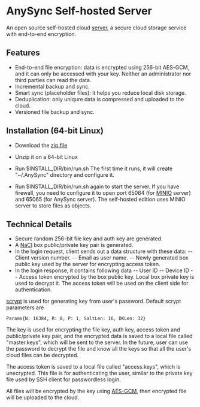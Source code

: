 # AnySync Self-hosted Server

An open source self-hosted cloud [server](https://anysync.net), a secure cloud storage service with end-to-end encryption.

## Features
- End-to-end file encryption: data is encrypted using 256-bit AES-GCM, and it can only be accessed with your key. Neither an administrator nor third parties can read the data.
- Incremental backup and sync.
- Smart sync (placeholder files): it helps you reduce local disk storage.
- Deduplication: only uniqure data is compressed and uploaded to the cloud.
- Versioned file backup and sync.

## Installation (64-bit Linux)

- Download the [zip file](https://github.com/anysync/server/releases)
- Unzip it on a 64-bit Linux
- Run $INSTALL_DIR/bin/run.sh
  The first time it runs, it will create "~/.AnySync" directory and configure it.

- Run $INSTALL_DIR/bin/run.sh again to start the server.
  If you have firewall, you need to configure it to open port 65064 (for [MINIO](https://github.com/minio/) server) and 65065 (for AnySync server). The
  self-hosted edition uses MINIO server to store files as objects.

## Technical Details
- Secure random 256-bit file key and auth key are generated.
- A [NaCl](https://en.wikipedia.org/wiki/NaCl_(software)) box public/private key pair is generated.
- In the login request, client sends out a data structure with these data:
-- Client version number.
-- Email as user name.
-- Newly generated box public key used by the server for encrypting access token.
- In the login response, it contains following data
-- User ID
-- Device ID
-- Access token encrypted by the box public key. Local box private key is used to decrypt it. The access token will be used on the client side for authentication.

[scrypt](https://en.wikipedia.org/wiki/Scrypt "scrypt") is used for generating key from user's password. Default scrypt parameters are 

`Params{N: 16384, R: 8, P: 1, SaltLen: 16, DKLen: 32}`

The key is used for encrypting the file key, auth key, access token and public/private key pair, and the encrypted data is saved to a local file called "master.keys", which will be sent to the server. In the future, user can use the password to decrypt the file and know all the keys so that all the user's cloud files can be decrypted.

The access token is saved to a local file called "access.keys", which is unecrypted. This file is for authenticating the user, similar to the private key file used by SSH client for passwordless login.

All files will be encrypted by the key using [AES-GCM](https://en.wikipedia.org/wiki/Galois/Counter_Mode "AES-GCM"), then encrypted file will be uploaded to the cloud.

